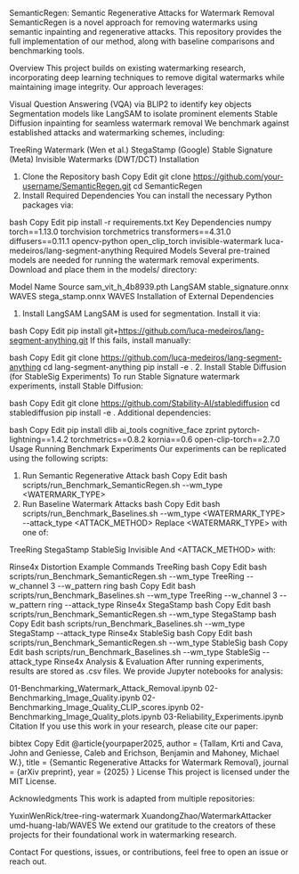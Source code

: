 SemanticRegen: Semantic Regenerative Attacks for Watermark Removal
SemanticRegen is a novel approach for removing watermarks using semantic inpainting and regenerative attacks. This repository provides the full implementation of our method, along with baseline comparisons and benchmarking tools.

Overview
This project builds on existing watermarking research, incorporating deep learning techniques to remove digital watermarks while maintaining image integrity. Our approach leverages:

Visual Question Answering (VQA) via BLIP2 to identify key objects
Segmentation models like LangSAM to isolate prominent elements
Stable Diffusion inpainting for seamless watermark removal
We benchmark against established attacks and watermarking schemes, including:

TreeRing Watermark (Wen et al.)
StegaStamp (Google)
Stable Signature (Meta)
Invisible Watermarks (DWT/DCT)
Installation
1. Clone the Repository
bash
Copy
Edit
git clone https://github.com/your-username/SemanticRegen.git
cd SemanticRegen
2. Install Required Dependencies
You can install the necessary Python packages via:

bash
Copy
Edit
pip install -r requirements.txt
Key Dependencies
numpy
torch==1.13.0
torchvision
torchmetrics
transformers==4.31.0
diffusers==0.11.1
opencv-python
open_clip_torch
invisible-watermark
luca-medeiros/lang-segment-anything
Required Models
Several pre-trained models are needed for running the watermark removal experiments. Download and place them in the models/ directory:

Model Name	Source
sam_vit_h_4b8939.pth	LangSAM
stable_signature.onnx	WAVES
stega_stamp.onnx	WAVES
Installation of External Dependencies
1. Install LangSAM
LangSAM is used for segmentation. Install it via:

bash
Copy
Edit
pip install git+https://github.com/luca-medeiros/lang-segment-anything.git
If this fails, install manually:

bash
Copy
Edit
git clone https://github.com/luca-medeiros/lang-segment-anything
cd lang-segment-anything
pip install -e .
2. Install Stable Diffusion (for StableSig Experiments)
To run Stable Signature watermark experiments, install Stable Diffusion:

bash
Copy
Edit
git clone https://github.com/Stability-AI/stablediffusion
cd stablediffusion
pip install -e .
Additional dependencies:

bash
Copy
Edit
pip install dlib ai_tools cognitive_face zprint pytorch-lightning==1.4.2 torchmetrics==0.8.2 kornia==0.6 open-clip-torch==2.7.0
Usage
Running Benchmark Experiments
Our experiments can be replicated using the following scripts:

1. Run Semantic Regenerative Attack
bash
Copy
Edit
bash scripts/run_Benchmark_SemanticRegen.sh --wm_type <WATERMARK_TYPE>
2. Run Baseline Watermark Attacks
bash
Copy
Edit
bash scripts/run_Benchmark_Baselines.sh --wm_type <WATERMARK_TYPE> --attack_type <ATTACK_METHOD>
Replace <WATERMARK_TYPE> with one of:

TreeRing
StegaStamp
StableSig
Invisible
And <ATTACK_METHOD> with:

Rinse4x
Distortion
Example Commands
TreeRing
bash
Copy
Edit
bash scripts/run_Benchmark_SemanticRegen.sh --wm_type TreeRing --w_channel 3 --w_pattern ring
bash
Copy
Edit
bash scripts/run_Benchmark_Baselines.sh --wm_type TreeRing --w_channel 3 --w_pattern ring --attack_type Rinse4x
StegaStamp
bash
Copy
Edit
bash scripts/run_Benchmark_SemanticRegen.sh --wm_type StegaStamp
bash
Copy
Edit
bash scripts/run_Benchmark_Baselines.sh --wm_type StegaStamp --attack_type Rinse4x
StableSig
bash
Copy
Edit
bash scripts/run_Benchmark_SemanticRegen.sh --wm_type StableSig
bash
Copy
Edit
bash scripts/run_Benchmark_Baselines.sh --wm_type StableSig --attack_type Rinse4x
Analysis & Evaluation
After running experiments, results are stored as .csv files. We provide Jupyter notebooks for analysis:

01-Benchmarking_Watermark_Attack_Removal.ipynb
02-Benchmarking_Image_Quality.ipynb
02-Benchmarking_Image_Quality_CLIP_scores.ipynb
02-Benchmarking_Image_Quality_plots.ipynb
03-Reliability_Experiments.ipynb
Citation
If you use this work in your research, please cite our paper:

bibtex
Copy
Edit
@article{yourpaper2025,
  author = {Tallam, Krti and Cava, John and Geniesse, Caleb and Erichson, Benjamin and Mahoney, Michael W.},
  title = {Semantic Regenerative Attacks for Watermark Removal},
  journal = {arXiv preprint},
  year = {2025}
}
License
This project is licensed under the MIT License.

Acknowledgments
This work is adapted from multiple repositories:

YuxinWenRick/tree-ring-watermark
XuandongZhao/WatermarkAttacker
umd-huang-lab/WAVES
We extend our gratitude to the creators of these projects for their foundational work in watermarking research.

Contact
For questions, issues, or contributions, feel free to open an issue or reach out.

